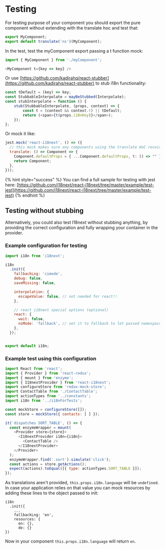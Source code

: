 # Testing

For testing purpose of your component you should export the pure component without extending with the translate hoc and test that:

```javascript
export MyComponent;
export default translate('ns')(MyComponent);
```

In the test, test the myComponent export passing a t function mock:

```javascript
import { MyComponent } from './myComponent';

<MyComponent t={key => key} />
```

Or use [https://github.com/kadirahq/react-stubber](https://github.com/kadirahq/react-stubber) to stub i18n functionality:

```javascript
const tDefault = (key) => key;
const StubbableInterpolate = mayBeStubbed(Interpolate);
const stubInterpolate = function () {
    stub(StubbableInterpolate, (props, context) => {
        const t = (context && context.t) || tDefault;
        return (<span>{t(props.i18nKey)}</span>);
    });
};
```

Or mock it like:

```javascript
jest.mock('react-i18next', () => ({
  // this mock makes sure any components using the translate HoC receive the t function as a prop
  translate: () => Component => {
    Component.defaultProps = { ...Component.defaultProps, t: () => "" };
    return Component;
  },
}));
```

{% hint style="success" %}
You can find a full sample for testing with jest here: [https://github.com/i18next/react-i18next/tree/master/example/test-jest](https://github.com/i18next/react-i18next/tree/master/example/test-jest)
{% endhint %}

## Testing without stubbing

Alternatively, you could also test I18next without stubbing anything, by providing the correct configuration and fully wrapping your container in the provider.

### Example configuration for testing

```javascript
import i18n from 'i18next';

i18n
  .init({
    fallbackLng: 'cimode',
    debug: false,
    saveMissing: false,

    interpolation: {
      escapeValue: false, // not needed for react!!
    },

    // react i18next special options (optional)
    react: {
      wait: false,
      nsMode: 'fallback', // set it to fallback to let passed namespaces to translated hoc act as fallbacks
    },
  });


export default i18n;
```

### Example test using this configuration

```javascript
import React from 'react';
import { Provider } from 'react-redux';
import { mount } from 'enzyme';
import { I18nextProvider } from 'react-i18next';
import configureStore from 'redux-mock-store';
import ContactTable from './ContactTable';
import actionTypes from '../constants';
import i18n from '../i18nForTests';

const mockStore = configureStore([]);
const store = mockStore({ contacts: [ ] });

it('dispatches SORT_TABLE', () => {
  const enzymeWrapper = mount(
    <Provider store={store}>
      <I18nextProvider i18n={i18n}>
        <ContactTable />
      </I18nextProvider>
    </Provider>
  );
  enzymeWrapper.find('.sort').simulate('click');
  const actions = store.getActions();
  expect(actions).toEqual([{ type: actionTypes.SORT_TABLE }]);
});
```

As translations aren't provided, `this.props.i18n.language` will be `undefined`. In case your application relies on that value you can mock resources by adding these lines to the object passed to init:

```text
i18n
  .init({
    ...
    fallbackLng: 'en',
    resources: {
      en: {},
      de: {}
})
```

Now in your component `this.props.i18n.language` will return `en`.

